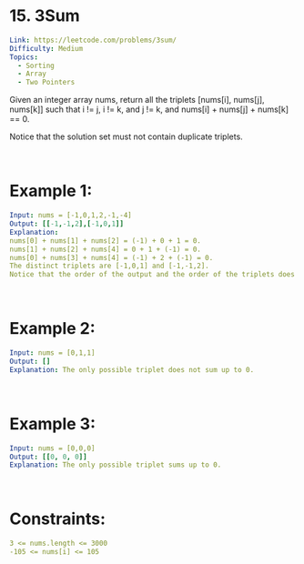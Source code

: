 # 15. 3Sum

```yaml
Link: https://leetcode.com/problems/3sum/
Difficulty: Medium
Topics:
  - Sorting
  - Array
  - Two Pointers
```

Given an integer array nums, return all the triplets [nums[i], nums[j], nums[k]] such that i != j, i != k, and j != k, and nums[i] + nums[j] + nums[k] == 0.

Notice that the solution set must not contain duplicate triplets.

<br>

# Example 1:

```yaml
Input: nums = [-1,0,1,2,-1,-4]
Output: [[-1,-1,2],[-1,0,1]]
Explanation:
nums[0] + nums[1] + nums[2] = (-1) + 0 + 1 = 0.
nums[1] + nums[2] + nums[4] = 0 + 1 + (-1) = 0.
nums[0] + nums[3] + nums[4] = (-1) + 2 + (-1) = 0.
The distinct triplets are [-1,0,1] and [-1,-1,2].
Notice that the order of the output and the order of the triplets does not matter.

```

<br>

# Example 2:

```yaml
Input: nums = [0,1,1]
Output: []
Explanation: The only possible triplet does not sum up to 0.
```

<br>

# Example 3:

```yaml
Input: nums = [0,0,0]
Output: [[0, 0, 0]]
Explanation: The only possible triplet sums up to 0.
```

<br>

# Constraints:

```yaml
3 <= nums.length <= 3000
-105 <= nums[i] <= 105
```
